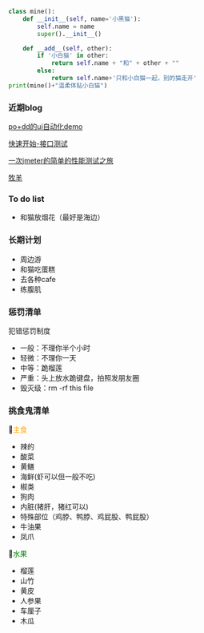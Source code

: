 <!--
**JoeEmp/JoeEmp** is a ✨ _special_ ✨ repository because its `README.md` (this file) appears on your GitHub profile.

Here are some ideas to get you started:

- 🔭 I’m currently working on ...
- 🌱 I’m currently learning ...
- 👯 I’m looking to collaborate on ...
- 🤔 I’m looking for help with ...
- 💬 Ask me about ...
- 📫 How to reach me: ...
- 😄 Pronouns: ...
- ⚡ Fun fact: ...
-->

```python
class mine():
    def __init__(self, name='小黑猫'):
        self.name = name
        super().__init__()

    def __add__(self, other):
        if '小白猫' in other:
            return self.name + "和" + other + ""
        else:
            return self.name+'只和小白猫一起，别的猫走开'
print(mine()+"温柔体贴小白猫")
```

### 近期blog
[po+dd的ui自动化demo](https://www.jianshu.com/p/de3c6635193c)

[快速开始-接口测试](https://www.jianshu.com/p/6d8c4ddd6f4c)

[一次jmeter的简单的性能测试之旅](https://www.jianshu.com/p/01b09a90e2eb)

[牧羊](https://www.jianshu.com/p/f4883718cbe6)

### To do list
- 和猫放烟花（最好是海边）

### 长期计划
- 周边游
- 和猫吃蛋糕
- 去各种cafe
- 练腹肌

### 惩罚清单
犯错惩罚制度
- 一般：不理你半个小时
- 轻微：不理你一天
- 中等：跪榴莲
- 严重：头上放水跪键盘，拍照发朋友圈
- 毁灭级：rm -rf this file

### 挑食鬼清单
🍳<font color=orange>主食</font>
- 辣的
- 酸菜
- 黄鳝
- 海鲜(虾可以但一般不吃)
- 椒类
- 狗肉
- 内脏(猪肝，猪红可以)
- 特殊部位（鸡脖、鸭脖、鸡屁股、鸭屁股）
- 牛油果
- 凤爪

🥗<font color=green>水果</font>
- 榴莲
- 山竹
- 黄皮
- 人参果
- 车厘子
- 木瓜
